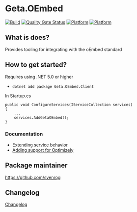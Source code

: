 # Geta.OEmbed

[![Build](https://github.com/Geta/geta-oembed/actions/workflows/build.yml/badge.svg)](https://github.com/Geta/geta-oembed/actions/workflows/build.yml)
[![Quality Gate Status](https://sonarcloud.io/api/project_badges/measure?project=Geta_geta-oembed&metric=alert_status)](https://sonarcloud.io/summary/new_code?id=Geta_geta-oembed)
[![Platform](https://img.shields.io/badge/Platform-.NET%206-blue.svg?style=flat)](https://docs.microsoft.com/en-us/dotnet/)
[![Platform](https://img.shields.io/badge/Optimizely-%2012-orange.svg?style=flat)](http://world.episerver.com/cms/)

## What is does?

Provides tooling for integrating with the oEmbed standard

## How to get started?

Requires using .NET 5.0 or higher

- `dotnet add package Geta.OEmbed.Client`

In Startup.cs

```
public void ConfigureServices(IServiceCollection services)
{
    ...
    services.AddGetaOEmbed();
}
```

### Documentation

- [Extending service behavior](./docs/extension-points.md)
- [Adding support for Optimizely](./docs/optimizely.md)

## Package maintainer

https://github.com/svenrog

## Changelog

[Changelog](CHANGELOG.md)
